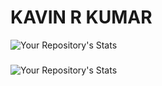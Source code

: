 # KAVIN R KUMAR
![Your Repository's Stats](https://github-readme-stats.vercel.app/api?username=KAVINDIMO&show_icons=true&theme=dark)
###
![Your Repository's Stats](https://github-readme-stats.vercel.app/api/top-langs/?username=KAVINDIMO&theme=dark)
